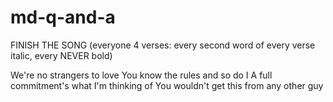 # md-q-and-a

FINISH THE SONG (everyone 4 verses: every second word of every verse italic, every NEVER bold)


We're no strangers to love
You know the rules and so do I
A full commitment's what I'm thinking of
You wouldn't get this from any other guy

